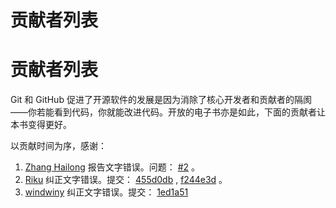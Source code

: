 # 贡献者列表

# 贡献者列表

Git 和 GitHub 促进了开源软件的发展是因为消除了核心开发者和贡献者的隔阂——你若能看到代码，你就能改进代码。开放的电子书亦是如此，下面的贡献者让本书变得更好。

以贡献时间为序，感谢：

1.  [Zhang Hailong](https://github.com/zhhailon) 报告文字错误。问题： [#2](https://github.com/gotgit/gotgithub/issues/2) 。
2.  [Riku](https://github.com/riku) 纠正文字错误。提交： [455d0db](https://github.com/gotgit/gotgithub/commit/455d0db) , [f244e3d](https://github.com/gotgit/gotgithub/commit/f244e3d) 。
3.  [windwiny](https://github.com/windwiny) 纠正文字错误。提交： [1ed1a51](https://github.com/gotgit/gotgithub/commit/1ed1a51)